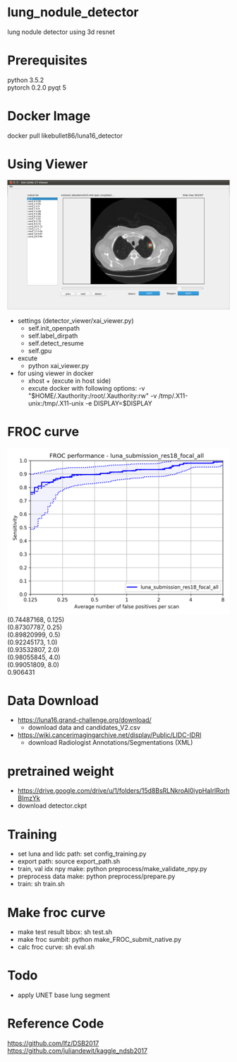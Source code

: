 # lung_nodule_detector
lung nodule detector using 3d resnet

# Prerequisites
python 3.5.2      
pytorch 0.2.0
pyqt 5

# Docker Image
docker pull likebullet86/luna16_detector

# Using Viewer
![ex_screenshot](./xai_viewer.png) 
- settings (detector_viewer/xai_viewer.py)
  - self.init_openpath
  - self.label_dirpath
  - self.detect_resume
  - self.gpu
- excute
  - python xai_viewer.py
- for using viewer in docker
  - xhost + (excute in host side)
  - excute docker with following options:
    -v "$HOME/.Xauthority:/root/.Xauthority:rw"
    -v /tmp/.X11-unix:/tmp/.X11-unix
    -e DISPLAY=$DISPLAY

# FROC curve
![ex_screenshot](./FROC_RESULT/froc_luna_submission_res18_focal_all.png)  
(0.74487168, 0.125)    
(0.87307787, 0.25)     
(0.89820999, 0.5)     
(0.92245173, 1.0)     
(0.93532807, 2.0)     
(0.98055845, 4.0)     
(0.99051809, 8.0)     
0.906431    

# Data Download
 - https://luna16.grand-challenge.org/download/
   - download data and candidates_V2.csv
 - https://wiki.cancerimagingarchive.net/display/Public/LIDC-IDRI
   - download Radiologist Annotations/Segmentations (XML)
   
# pretrained weight
 - https://drive.google.com/drive/u/1/folders/15d8BsRLNkroAl0iypHaIrlRorhBImzYk
 - download detector.ckpt
 
# Training
 - set luna and lidc path: set config_training.py
 - export path: source export_path.sh
 - train, val idx npy make: python preprocess/make_validate_npy.py
 - preprocess data make: python preprocess/prepare.py
 - train: sh train.sh
 
# Make froc curve
 - make test result bbox: sh test.sh
 - make froc sumbit: python make_FROC_submit_native.py
 - calc froc curve: sh eval.sh

# Todo
 - apply UNET base lung segment
 
# Reference Code
https://github.com/lfz/DSB2017    
https://github.com/juliandewit/kaggle_ndsb2017  
